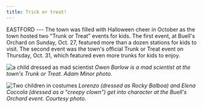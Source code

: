 ```yaml
---
title: Trick or treat!
---
```

EASTFORD --- The town was filled with Halloween cheer in October as the
town hosted two "Trunk or Treat" events for kids. The first event, at
Buell's Orchard on Sunday, Oct. 27, featured more than a dozen stations
for kids to visit. The second event was the town's official Trunk or
Treat event on Thursday, Oct. 31, which featured even more trunks for
kids to enjoy. 

![a child dressed as mad scientist](assets/images/33-3-trick-or-treat-owen.jpg)
*Owen Barlow is a mad scientist at the
town's Trunk or Treat. Adam Minor photo.*

![Two children in costumes](assets/images/33-3-trick-or-treat-coccola.jpg)
*Lorenzo (dressed as Rocky Balboa) and Elena Coccola (dressed as a "creepy clown") get into character at the Buell's Orchard event. Courtesy photo.*
